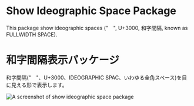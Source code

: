 # Show Ideographic Space Package
This package show ideographic spaces ("　", U+3000, 和字間隔, known as FULLWIDTH SPACE).

# 和字間隔表示パッケージ
和字間隔("　"、U+3000、IDEOGRAPHIC SPAC、いわゆる全角スペース)を目に見える形で表示します。

![A screenshot of show ideographic space package](http://raccy.github.io/images/trap-of-fullwidth-space.jpg)
